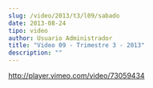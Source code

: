 ```yaml
---
slug: /video/2013/t3/l09/sabado
date: 2013-08-24
tipo: video
author: Usuario Administrador
title: "Video 09 - Trimestre 3 - 2013"
description: ""
---
```


http://player.vimeo.com/video/73059434

